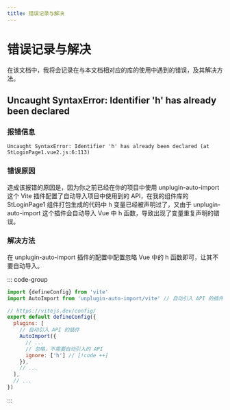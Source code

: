 ```yaml
---
title: 错误记录与解决
---
```


# 错误记录与解决

在该文档中，我将会记录在与本文档相对应的库的使用中遇到的错误，及其解决方法。

## Uncaught SyntaxError: Identifier 'h' has already been declared

### 报错信息

```
Uncaught SyntaxError: Identifier 'h' has already been declared (at StLoginPage1.vue2.js:6:113)
```

### 错误原因

造成该报错的原因是，因为你之前已经在你的项目中使用 unplugin-auto-import 这个 Vite 插件配置了自动导入项目中使用到的 API，在我的组件库的 StLoginPage1 组件打包生成的代码中 h 变量已经被声明过了，又由于 unplugin-auto-import 这个插件会自动导入 Vue 中 h 函数，导致出现了变量重复声明的错误。

### 解决方法

在 unplugin-auto-import 插件的配置中配置忽略 Vue 中的 h 函数即可，让其不要自动导入。

::: code-group

```js [vite.config.js | vite.config.ts]
import {defineConfig} from 'vite'
import AutoImport from 'unplugin-auto-import/vite' // 自动引入 API 的插件

// https://vitejs.dev/config/
export default defineConfig({
  plugins: [
    // 自动引入 API 的插件
    AutoImport({
      // ...
      // 忽略，不需要自动引入的 API
      ignore: ['h'] // [!code ++]
    }),
    // ...
  ],
  // ...
})
```

:::